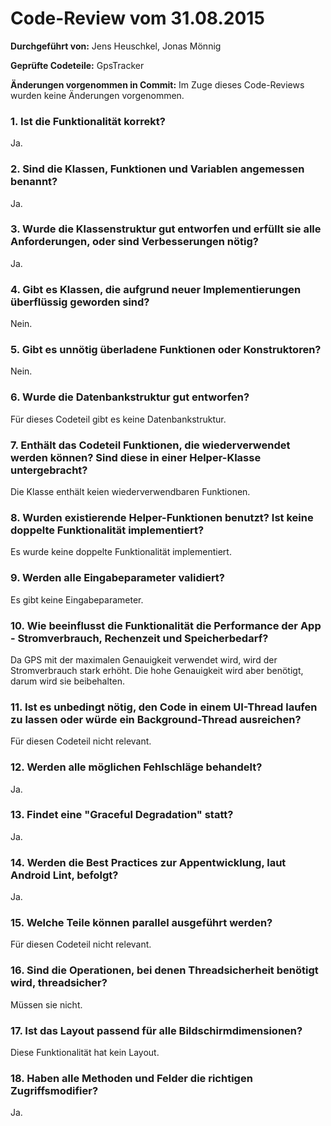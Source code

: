 # Code-Review vom 31.08.2015

**Durchgeführt von:** Jens Heuschkel, Jonas Mönnig

**Geprüfte Codeteile:** GpsTracker

**Änderungen vorgenommen in Commit:** Im Zuge dieses Code-Reviews wurden keine Änderungen vorgenommen.

### 1. Ist die Funktionalität korrekt?

Ja.

### 2. Sind die Klassen, Funktionen und Variablen angemessen benannt?

Ja. 

### 3. Wurde die Klassenstruktur gut entworfen und erfüllt sie alle Anforderungen, oder sind Verbesserungen nötig?

Ja.

### 4. Gibt es Klassen, die aufgrund neuer Implementierungen überflüssig geworden sind?

Nein.

### 5. Gibt es unnötig überladene Funktionen oder Konstruktoren?

Nein.

### 6. Wurde die Datenbankstruktur gut entworfen?

Für dieses Codeteil gibt es keine Datenbankstruktur.

### 7. Enthält das Codeteil Funktionen, die wiederverwendet werden können? Sind diese in einer Helper-Klasse untergebracht?

Die Klasse enthält keien wiederverwendbaren Funktionen.

### 8. Wurden existierende Helper-Funktionen benutzt? Ist keine doppelte Funktionalität implementiert?

Es wurde keine doppelte Funktionalität implementiert.

### 9. Werden alle Eingabeparameter validiert?

Es  gibt keine Eingabeparameter.

### 10. Wie beeinflusst die Funktionalität die Performance der App - Stromverbrauch, Rechenzeit und Speicherbedarf?

Da GPS mit der maximalen Genauigkeit verwendet wird, wird der Stromverbrauch stark erhöht. Die hohe Genauigkeit wird aber benötigt, darum wird sie beibehalten.

### 11. Ist es unbedingt nötig, den Code in einem UI-Thread laufen zu lassen oder würde ein Background-Thread ausreichen?

Für diesen Codeteil nicht relevant.

### 12. Werden alle möglichen Fehlschläge behandelt?

Ja.

### 13. Findet eine "Graceful Degradation" statt?

Ja.

### 14. Werden die Best Practices zur Appentwicklung, laut Android Lint, befolgt?

Ja.

### 15. Welche Teile können parallel ausgeführt werden?

Für diesen Codeteil nicht relevant.

### 16. Sind die Operationen, bei denen Threadsicherheit benötigt wird, threadsicher?

Müssen sie nicht.

### 17. Ist das Layout passend für alle Bildschirmdimensionen?

Diese Funktionalität hat kein Layout.

### 18. Haben alle Methoden und Felder die richtigen Zugriffsmodifier?

Ja.
